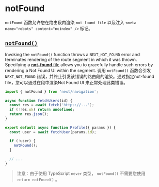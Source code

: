 # notFound

`notFound` 函数允许您在路由段内渲染 `not-found file` 以及注入 `<meta name="robots" content="noindex" />` 标记。

## [`notFound()`](https://nextjs.org/docs/app/api-reference/functions/not-found#notfound)

Invoking the `notFound()` function throws a `NEXT_NOT_FOUND` error and terminates rendering of the route segment in which it was thrown. Specifying a [**not-found** file](https://nextjs.org/docs/app/api-reference/file-conventions/not-found) allows you to gracefully handle such errors by rendering a Not Found UI within the segment.
调用 `notFound()` 函数会引发 `NEXT_NOT_FOUND` 错误，并终止引发该错误的路由段的渲染。通过指定not-found file，您可以通过在段中渲染Not Found UI 来正常处理此类错误。

```js
import { notFound } from 'next/navigation';
 
async function fetchUsers(id) {
  const res = await fetch('https://...');
  if (!res.ok) return undefined;
  return res.json();
}
 
export default async function Profile({ params }) {
  const user = await fetchUser(params.id);
 
  if (!user) {
    notFound();
  }
 
  // ...
}
```

> 注意：由于使用 TypeScript `never` 类型， `notFound()` 不需要您使用 `return notFound()` 。